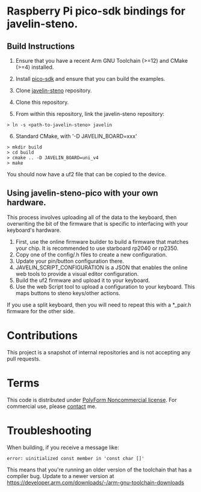 # Raspberry Pi pico-sdk bindings for javelin-steno.

## Build Instructions

1. Ensure that you have a recent Arm GNU Toolchain (>=12) and CMake (>=4) installed.

2. Install [pico-sdk](https://github.com/raspberrypi/pico-sdk) and ensure that
   you can build the examples.

3. Clone [javelin-steno](https://github.com/jthlim/javelin-steno) repository.

4. Clone this repository.

5. From within this repository, link the javelin-steno repository:

```
> ln -s <path-to-javelin-steno> javelin
```

6. Standard CMake, with '-D JAVELIN_BOARD=xxx'

```
> mkdir build
> cd build
> cmake .. -D JAVELIN_BOARD=uni_v4
> make
```

You should now have a uf2 file that can be copied to the device.

## Using javelin-steno-pico with your own hardware.

This process involves uploading all of the data to the keyboard, then
overwriting the bit of the firmware that is specific to interfacing with
your keyboard's hardware.

1. First, use the online firmware builder to build a firmware that matches
   your chip. It is recommended to use starboard rp2040 or rp2350.
2. Copy one of the config/.h files to create a new configuration.
3. Update your pin/button configuration there.
4. JAVELIN_SCRIPT_CONFIGURATION is a JSON that enables the online web tools
   to provide a visual editor configuration.
5. Build the uf2 firmware and upload it to your keyboard.
6. Use the web Script tool to upload a configuration to your keyboard. This
   maps buttons to steno keys/other actions.

If you use a split keyboard, then you will need to repeat this with a *_pair.h
firmware for the other side.

# Contributions

This project is a snapshot of internal repositories and is not accepting any
pull requests.

# Terms

This code is distributed under [PolyForm Noncommercial license](LICENSE.txt).
For commercial use, please [contact](mailto:jeff@lim.au) me.

# Troubleshooting

When building, if you receive a message like:

```
error: uinitialized const member in 'const char []'
```

This means that you're running an older version of the toolchain that has a
compiler bug. Update to a newer version at
https://developer.arm.com/downloads/-/arm-gnu-toolchain-downloads
